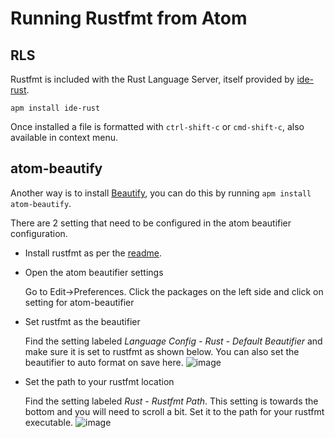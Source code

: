 # Running Rustfmt from Atom

## RLS

Rustfmt is included with the Rust Language Server, itself provided by [ide-rust](https://atom.io/packages/ide-rust).

`apm install ide-rust`

Once installed a file is formatted with `ctrl-shift-c` or `cmd-shift-c`, also available in context menu.

## atom-beautify

Another way is to install [Beautify](https://atom.io/packages/atom-beautify), you
can do this by running `apm install atom-beautify`.

There are 2 setting that need to be configured in the atom beautifier configuration.

-  Install rustfmt as per the [readme](README.md).
-  Open the atom beautifier settings

   Go to Edit->Preferences. Click the packages on the left side and click on setting for atom-beautifier

-  Set rustfmt as the beautifier

   Find the setting labeled *Language Config - Rust - Default Beautifier* and make sure it is set to rustfmt as shown below. You can also set the beautifier to auto format on save here.
![image](https://cloud.githubusercontent.com/assets/6623285/11147685/c8ade16c-8a3d-11e5-9da5-bd3d998d97f9.png)

-  Set the path to your rustfmt location

   Find the setting labeled *Rust - Rustfmt Path*. This setting is towards the bottom and you will need to scroll a bit. Set it to the path for your rustfmt executable.
![image](https://cloud.githubusercontent.com/assets/6623285/11147718/f4d10224-8a3d-11e5-9f69-9e900cbe0278.png)
